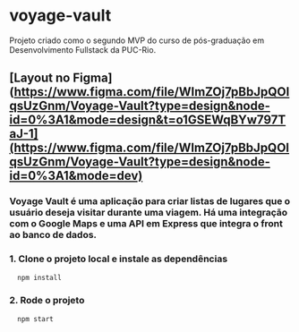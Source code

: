# voyage-vault

Projeto criado como o segundo MVP do curso de pós-graduação em Desenvolvimento Fullstack da PUC-Rio. 

[**Layout no Figma**](https://www.figma.com/file/WImZOj7pBbJpQOIqsUzGnm/Voyage-Vault?type=design&node-id=0%3A1&mode=design&t=o1GSEWqBYw797TaJ-1](https://www.figma.com/file/WImZOj7pBbJpQOIqsUzGnm/Voyage-Vault?type=design&node-id=0%3A1&mode=dev)
--

### Voyage Vault é uma aplicação para criar listas de lugares que o usuário deseja visitar durante uma viagem. Há uma integração com o Google Maps e uma API em Express que integra o front ao banco de dados. 

### 1. Clone o projeto local e instale as dependências

```bash
  npm install
```

### 2. Rode o projeto

```bash
  npm start
```

